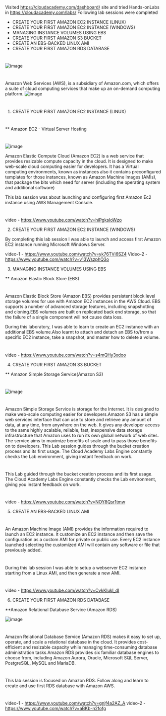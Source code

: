 Visited https://cloudacademy.com/dashboard/  site and tried Hands-onLabs in https://cloudacademy.com/labs/ 
Following lab sessions were completed

- CREATE YOUR FIRST AMAZON EC2 INSTANCE (LINUX)
- CREATE YOUR FIRST AMAZON EC2 INSTANCE (WINDOWS)
- MANAGING INSTANCE VOLUMES USING EBS
- CREATE YOUR FIRST AMAZON S3 BUCKET
- CREATE AN EBS-BACKED LINUX AMI
- CREATE YOUR FIRST AMAZON RDS DATABASE
 #
![image](https://cloud.githubusercontent.com/assets/18344284/16667669/4857d3be-44ab-11e6-96f0-7e6957f67ad3.png)
#
Amazon Web Services (AWS), is a subsidiary of Amazon.com, which offers a suite of cloud computing services that make up an on-demand computing platform. 
![image](https://cloud.githubusercontent.com/assets/18344284/16668553/19e2028a-44af-11e6-9cba-aed9ffade04d.png)
#

1) CREATE YOUR FIRST AMAZON EC2 INSTANCE (LINUX)
#
** Amazon EC2 - Virtual Server Hosting 
#
![image](https://cloud.githubusercontent.com/assets/18344284/16667923/5e392ee8-44ac-11e6-8d86-6cacfc1c5a6b.png)
 
Amazon Elastic Compute Cloud (Amazon EC2) is a web service that provides resizable compute capacity in the cloud. It is designed to make web-scale cloud computing easier for developers.
It has a Virtual computing environments, known as instances also it contains preconfigured templates for those instances, known as Amazon Machine Images (AMIs), that package the bits which need for  server (including the operating system and additional software)

This lab session was about launching and configuring first Amazon Ec2 instance using AWS Management Console.
#
video - https://www.youtube.com/watch?v=hiPgksIoWzo

2) CREATE YOUR FIRST AMAZON EC2 INSTANCE (WINDOWS)

By completing this lab session I was able to launch and access first Amazon EC2 instance running Microsoft Windows Server.

video-1 - https://www.youtube.com/watch?v=yk76TVi6SZ4
Video-2 - https://www.youtube.com/watch?v=v13WszphQ3o

3) MANAGING INSTANCE VOLUMES USING EBS

** Amazon Elastic Block Store (EBS)
#
Amazon Elastic Block Store (Amazon EBS) provides persistent block level storage volumes for use with Amazon EC2 instances in the AWS Cloud.
EBS supports a number of advanced storage features, including snapshotting and cloning.EBS volumes are built on replicated back end storage, so that the failure of a single component will not cause data loss.

During this laboratory, I was able to learn to create an EC2 instance with an additional EBS volume.Also learnt to attach and detach an EBS to/from a specific EC2 instance, take a snapshot, and master how to delete a volume.
#
video - https://www.youtube.com/watch?v=s4mQHy3xdoo

4) CREATE YOUR FIRST AMAZON S3 BUCKET

** Amazon Simple Storage Service(Amazon S3)
#
![image](https://cloud.githubusercontent.com/assets/18344284/16668173/8d406b7e-44ad-11e6-9746-a60682c95cf9.png)
#
Amazon Simple Storage Service is storage for the Internet. It is designed to make web-scale computing easier for developers.Amazon S3 has a simple web services interface that  can use to store and retrieve any amount of data, at any time, from anywhere on the web. It gives any developer access to the same highly scalable, reliable, fast, inexpensive data storage infrastructure that Amazon uses to run its own global network of web sites. The service aims to maximize benefits of scale and to pass those benefits on to developers.
This Lab session guides through the bucket creation process and its first usage. The Cloud Academy Labs Engine constantly checks the Lab environment, giving  instant feedback on  work.
#
This Lab guided through the bucket creation process and its first usage. The Cloud Academy Labs Engine constantly checks the Lab environment, giving you instant feedback on work.
#
video - https://www.youtube.com/watch?v=NOY8Qsr1tmw

5) CREATE AN EBS-BACKED LINUX AMI
#
An Amazon Machine Image (AMI) provides the information required to launch an EC2 instance. It customize an EC2 instance and then save the configuration as a custom AMI for  private or public use. Every EC2 instance launched selecting the customized AMI will contain any software or file that previously added.
#
During this lab session I was able to setup a webserver EC2 instance starting from a Linux AMI, and then generate a new AMI.
#
video - https://www.youtube.com/watch?v=CvkKIukl_dI

6) CREATE YOUR FIRST AMAZON RDS DATABASE

**Amazon Relational Database Service (Amazon RDS)

![image](https://cloud.githubusercontent.com/assets/18344284/16668248/e07f9dfa-44ad-11e6-9735-d73923109012.png)
#
Amazon Relational Database Service (Amazon RDS) makes it easy to set up, operate, and scale a relational database in the cloud. It provides cost-efficient and resizable capacity while managing time-consuming database administration tasks.Amazon RDS provides six familiar database engines to choose from, including Amazon Aurora, Oracle, Microsoft SQL Server, PostgreSQL, MySQL and MariaDB.
#
This lab session is focused on Amazon RDS. Follow along and learn to create and use first RDS database with Amazon AWS.
#
video-1 - https://www.youtube.com/watch?v=gnjf4a2AZ_A
video-2 - https://www.youtube.com/watch?v=aBKb-n2fofg






